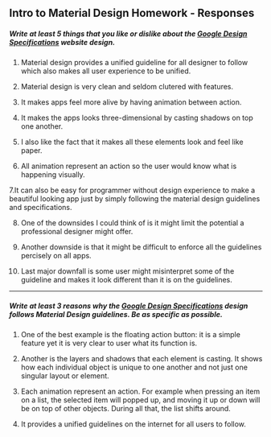 ## Intro to Material Design Homework - Responses


##### Write at least 5 things that you like or dislike about the [Google Design Specifications](https://www.google.com/design/spec/material-design/introduction.html) website design.

1. Material design provides a unified guideline for all designer to follow which also makes all user experience to be unified.

2. Material design is very clean and seldom clutered with features.

3. It makes apps feel more alive by having animation between action. 

4. It makes the apps looks three-dimensional by casting shadows on top one another.

5. I also like the fact that it makes all these elements look and feel like paper.

6. All animation represent an action so the user would know what is happening visually. 

7.It can also be easy for programmer without design experience to make a beautiful looking app just by simply following the material design guidelines and specifications. 

8. One of the downsides I could think of is it might limit the potential a professional designer might offer. 

9. Another downside is that it might be difficult to enforce all the guidelines percisely on all apps.

10. Last major downfall is some user might misinterpret some of the guideline and makes it look different than it is on the guidelines. 

---

##### Write at least 3 reasons why the [Google Design Specifications](https://www.google.com/design/spec/material-design/introduction.html) design follows Material Design guidelines. Be as specific as possible.

1. One of the best example is the floating action button: it is a simple feature yet it is very clear to user what its function is.

2. Another is the layers and shadows that each element is casting. It shows how each individual object is unique to one another and not just one singular layout or element. 

3. Each animation represent an action. For example when pressing an item on a list, the selected item will popped up, and moving it up or down will be on top of other objects. During all that, the list shifts around. 

4. It provides a unified guidelines on the internet for all users to follow. 

